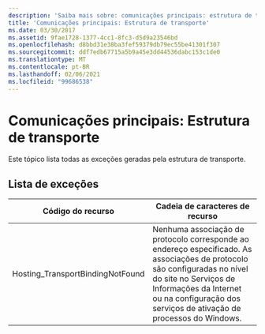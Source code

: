 ```yaml
---
description: 'Saiba mais sobre: comunicações principais: estrutura de transporte'
title: 'Comunicações principais: Estrutura de transporte'
ms.date: 03/30/2017
ms.assetid: 9fae1728-1377-4cc1-8fc3-d5d9a23546bd
ms.openlocfilehash: d8bbd31e38ba3fef59379db79ec55be41301f307
ms.sourcegitcommit: ddf7edb67715a5b9a45e3dd44536dabc153c1de0
ms.translationtype: MT
ms.contentlocale: pt-BR
ms.lasthandoff: 02/06/2021
ms.locfileid: "99686538"
---
```

# <a name="core-communications-transport-framework"></a>Comunicações principais: Estrutura de transporte

Este tópico lista todas as exceções geradas pela estrutura de transporte.  
  
## <a name="exception-list"></a>Lista de exceções  
  
|Código do recurso|Cadeia de caracteres de recurso|  
|-------------------|---------------------|  
|Hosting_TransportBindingNotFound|Nenhuma associação de protocolo corresponde ao endereço especificado. As associações de protocolo são configuradas no nível do site no Serviços de Informações da Internet ou na configuração dos serviços de ativação de processos do Windows.|
